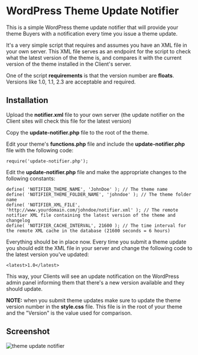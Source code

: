 # WordPress Theme Update Notifier

This is a simple WordPress theme update notifier that will provide your theme Buyers with a notification every time you issue a theme update.

It's a very simple script that requires and assumes you have an XML file in your own server. This XML file serves as an endpoint for the script to check what the latest version of the theme is, and compares it with the current version of the theme installed in the Client's server.

One of the script **requirements** is that the version number are **floats**. Versions like 1.0, 1.1, 2.3 are acceptable and required.

## Installation

Upload the **notifier.xml** file to your own server (the update notifier on the Client sites will check this file for the latest version)

Copy the **update-notifier.php** file to the root of the theme.

Edit your theme's **functions.php** file and include the **update-notifier.php** file with the following code:

	require('update-notifier.php');
	
Edit the **update-notifier.php** file and make the appropriate changes to the following constants:

	define( 'NOTIFIER_THEME_NAME', 'JohnDoe' ); // The theme name
	define( 'NOTIFIER_THEME_FOLDER_NAME', 'johndoe' ); // The theme folder name
	define( 'NOTIFIER_XML_FILE', 'http://www.yourdomain.com/johndoe/notifier.xml' ); // The remote notifier XML file containing the latest version of the theme and changelog
	define( 'NOTIFIER_CACHE_INTERVAL', 21600 ); // The time interval for the remote XML cache in the database (21600 seconds = 6 hours)
	
Everything should be in place now. Every time you submit a theme update you should edit the XML file in your server and change the following code to the latest version you've updated:

	<latest>1.0</latest>
	
This way, your Clients will see an update notification on the WordPress admin panel informing them that there's a new version available and they should update.

**NOTE:** when you submit theme updates make sure to update the theme version number in the **style.css** file. This file is in the root of your theme and the "Version" is the value used for comparison.

## Screenshot

![theme update notifier](http://content.screencast.com/users/unispheredesign/folders/Jing/media/589c4a03-9155-4af9-8769-608245f12ba4/00000107.png)
